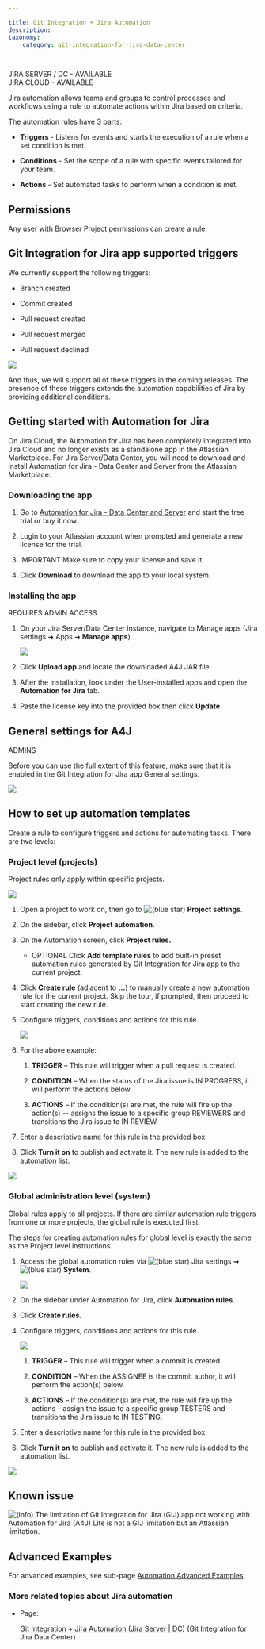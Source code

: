 ```yaml
---

title: Git Integration + Jira Automation
description: 
taxonomy:
    category: git-integration-for-jira-data-center

---
```


JIRA SERVER / DC - AVAILABLE  
JIRA CLOUD - AVAILABLE

  
Jira automation allows teams and groups to control processes and workflows using a rule to automate actions within Jira based on criteria.

The automation rules have 3 parts:

*   **Triggers** - Listens for events and starts the execution of a rule when a set condition is met.
    
*   **Conditions** - Set the scope of a rule with specific events tailored for your team.
    
*   **Actions** - Set automated tasks to perform when a condition is met.
    

## Permissions

Any user with Browser Project permissions can create a rule.

## Git Integration for Jira app supported triggers

We currently support the following triggers:

*   Branch created
    
*   Commit created
    
*   Pull request created
    
*   Pull request merged
    
*   Pull request declined
    

![](https://bigbrassband.atlassian.net/wiki/download/attachments/2126905349/gitserver-supported-a4j-triggers.png?api=v2)

And thus, we will support all of these triggers in the coming releases. The presence of these triggers extends the automation capabilities of Jira by providing additional conditions.

## Getting started with Automation for Jira

On Jira Cloud, the Automation for Jira has been completely integrated into Jira Cloud and no longer exists as a standalone app in the Atlassian Marketplace. For Jira Server/Data Center, you will need to download and install Automation for Jira - Data Center and Server from the Atlassian Marketplace.

### Downloading the app

1.  Go to [Automation for Jira - Data Center and Server](https://marketplace.atlassian.com/apps/1215460/automation-for-jira-data-center-and-server?hosting=datacenter&tab=overview) and start the free trial or buy it now.
    
2.  Login to your Atlassian account when prompted and generate a new license for the trial.
    
3.  IMPORTANT Make sure to copy your license and save it.
    
4.  Click **Download** to download the app to your local system.
    

### Installing the app

REQUIRES ADMIN ACCESS

1.  On your Jira Server/Data Center instance, navigate to Manage apps (Jira settings ➜ Apps ➜ **Manage apps**).
    
    ![](https://bigbrassband.atlassian.net/wiki/download/attachments/2126905349/jira-admin-cfg-manage-apps-upload-app-sel(c).png?api=v2)
2.  Click **Upload app** and locate the downloaded A4J JAR file.
    
3.  After the installation, look under the User-installed apps and open the **Automation for Jira** tab.
    
4.  Paste the license key into the provided box then click **Update**.
    

## General settings for A4J

ADMINS

Before you can use the full extent of this feature, make sure that it is enabled in the Git Integration for Jira app General settings.

![](https://bigbrassband.atlassian.net/wiki/download/attachments/2126905349/jira-server-gen-cfg-jira-automation-setting.png?api=v2)

## How to set up automation templates

Create a rule to configure triggers and actions for automating tasks. There are two levels:

### Project level (projects)

Project rules only apply within specific projects.

![](https://bigbrassband.atlassian.net/wiki/download/attachments/2126905349/gitserver-proj-settings-automation-sel-a1.png?api=v2)

1.  Open a project to work on, then go to ![(blue star)](https://bigbrassband.atlassian.net/wiki/s/1390985508/6452/54e101d7235b2d7307c412fdfb4c3bd12f35dd91/_/images/icons/emoticons/72/2699.png) **Project settings**.
    
2.  On the sidebar, click **Project automation**.
    
3.  On the Automation screen, click **Project rules.**
    
    *   OPTIONAL Click **Add template rules** to add built-in preset automation rules generated by Git Integration for Jira app to the current project.
        
4.  Click **Create rule** (adjacent to **...**) to manually create a new automation rule for the current project. Skip the tour, if prompted, then proceed to start creating the new rule.
    
5.  Configure triggers, conditions and actions for this rule.
    
    ![](https://bigbrassband.atlassian.net/wiki/download/attachments/2126905349/gitserver-create-automation-rule-example(c1).png?api=v2)
6.  For the above example:
    
    1.  **TRIGGER** – This rule will trigger when a pull request is created.
        
    2.  **CONDITION** – When the status of the Jira issue is IN PROGRESS, it will perform the actions below.
        
    3.  **ACTIONS** – If the condition(s) are met, the rule will fire up the action(s) -- assigns the issue to a specific group REVIEWERS and transitions the Jira issue to IN REVIEW.
        
7.  Enter a descriptive name for this rule in the provided box.
    
8.  Click **Turn it on** to publish and activate it. The new rule is added to the automation list.
    

![](https://bigbrassband.atlassian.net/wiki/download/attachments/2126905349/gitserver-create-automation-rule-list-sel.png?api=v2)

### Global administration level (system)

Global rules apply to all projects. If there are similar automation rule triggers from one or more projects, the global rule is executed first.

The steps for creating automation rules for global level is exactly the same as the Project level instructions.

1.  Access the global automation rules via ![(blue star)](https://bigbrassband.atlassian.net/wiki/s/1390985508/6452/54e101d7235b2d7307c412fdfb4c3bd12f35dd91/_/images/icons/emoticons/72/2699.png) Jira settings ➜ ![(blue star)](https://bigbrassband.atlassian.net/wiki/s/1390985508/6452/54e101d7235b2d7307c412fdfb4c3bd12f35dd91/_/images/icons/emoticons/72/1f4bb.png) **System**.
    
    ![](https://bigbrassband.atlassian.net/wiki/download/attachments/2126905349/gitserver-system-menu-sidebar-automation(c).png?api=v2)
    
2.  On the sidebar under Automation for Jira, click **Automation rules**.
    
3.  Click **Create rules**.
    
4.  Configure triggers, conditions and actions for this rule.
    
    ![](https://bigbrassband.atlassian.net/wiki/download/attachments/2126905349/gitserver-global-automation-rule-example-2(c1).png?api=v2)
    1.  **TRIGGER** – This rule will trigger when a commit is created.
        
    2.  **CONDITION** – When the ASSIGNEE is the commit author, it will perform the action(s) below.
        
    3.  **ACTIONS** – If the condition(s) are met, the rule will fire up the actions – assign the issue to a specific group TESTERS and transitions the Jira issue to IN TESTING.
        
5.  Enter a descriptive name for this rule in the provided box.
    
6.  Click **Turn it on** to publish and activate it. The new rule is added to the automation list.
    

![](https://bigbrassband.atlassian.net/wiki/download/attachments/2126905349/gitserver-global-automation-rule-list-add.png?api=v2)

## Known issue

![(info)](https://bigbrassband.atlassian.net/wiki/s/1390985508/6452/54e101d7235b2d7307c412fdfb4c3bd12f35dd91/_/images/icons/emoticons/information.png) The limitation of Git Integration for Jira (GIJ) app not working with Automation for Jira (A4J) Lite is not a GIJ limitation but an Atlassian limitation.

## Advanced Examples

For advanced examples, see sub-page [Automation Advanced Examples](https://bigbrassband.atlassian.net/wiki/spaces/GITCLOUD/pages/1714257921).

### More related topics about Jira automation

*   Page:
    
    [Git Integration + Jira Automation (Jira Server | DC)](/wiki/spaces/GIJDC/pages/2126905349) (Git Integration for Jira Data Center)